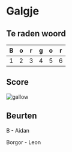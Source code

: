 # Galgje

## Te raden woord

|B|o|r|g|o|r|
|-|-|-|-|-|-|
|1|2|3|4|5|6|

## Score
![gallow](./images/1.png)

## Beurten

B - Aidan

Borgor - Leon
